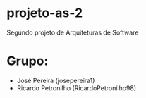 # projeto-as-2
Segundo projeto de Arquiteturas de Software

# Grupo:
 - José Pereira (josepereira1)
 - Ricardo Petronilho (RicardoPetronilho98)

